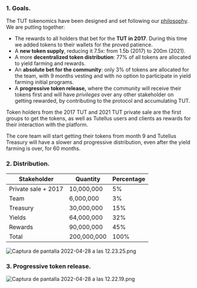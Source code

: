 ### 1. Goals.

The TUT tokenomics have been designed and set following our [philosophy](https://www.notion.so/tutellus/whitepaper/tut-philosophy). We are putting together:

- The rewards to all holders that bet for the **TUT in 2017**. During this time we added tokens to their wallets for the proved patience.
- A **new token supply**, reducing it 7.5x: from 1.5b (2017) to 200m (2021).
- A more **decentralized token distribution**: 77% of all tokens are allocated to yield farming and rewards.
- An **absolute bet for the community**: only 3% of tokens are allocated for the team, with 9 months vesting and with no option to participate in yield farming initial programs.
- A **progressive token release,** where the community will receive their tokens first and will have _privileges_ over any other stakeholder on getting rewarded, by contributing to the protocol and accumulating TUT.

Token holders from the 2017 TUT and 2021 TUT private sale are the first groups to get the tokens, as well as Tutellus users and clients as rewards for their interaction with the platform.

The core team will start getting their tokens from month 9 and Tutellus Treasury will have a slower and progressive distribution, even after the yield farming is over, for 60 months.

### 2. Distribution.

| Stakeholder         | Quantity    | Percentage |
| ------------------- | ----------- | ---------- |
| Private sale + 2017 | 10,000,000  | 5%         |
| Team                | 6,000,000   | 3%         |
| Treasury            | 30,000,000  | 15%        |
| Yields              | 64,000,000  | 32%        |
| Rewards             | 90,000,000  | 45%        |
| Total               | 200,000,000 | 100%       |

![Captura de pantalla 2022-04-28 a las 12.23.25.png](https://d1ddeojt5lrj1t.cloudfront.net/launchpads/tutellus/tut-project-03.png)

### 3. Progressive token release.

![Captura de pantalla 2022-04-28 a las 12.22.19.png](https://d1ddeojt5lrj1t.cloudfront.net/launchpads/tutellus/tut-project-04.png)
